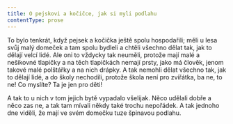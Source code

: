 ```yaml
---
title: O pejskovi a kočičce, jak si myli podlahu
contentType: prose
---
```


To bylo tenkrát, když pejsek a kočička ještě spolu hospodařili; měli u lesa svůj malý domeček a tam spolu bydleli a chtěli všechno dělat tak, jak to dělají velcí lidé. Ale oni to vždycky tak neuměli, protože mají malé a nešikovné tlapičky a na těch tlapičkách nemají prsty, jako má člověk, jenom takové malé polštářky a na nich drápky. A tak nemohli dělat všechno tak, jak to dělají lidé, a do školy nechodili, protože škola není pro zvířátka, ba ne, to ne! Co myslíte? Ta je jen pro děti!

A tak to u nich v tom jejich bytě vypadalo všelijak. Něco udělali dobře a něco zas ne, a tak tam mívali někdy také trochu nepořádek. A tak jednoho dne viděli, že mají ve svém domečku tuze špinavou podlahu.

